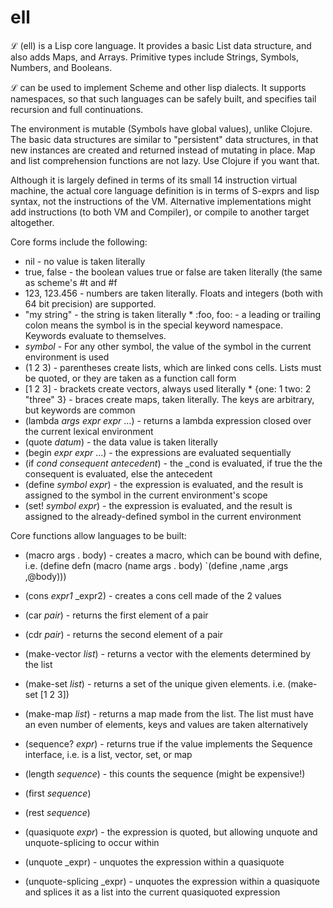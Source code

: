 ell
===

ℒ (ell) is a Lisp core language. It provides a basic List data structure, and also adds
Maps, and Arrays. Primitive types include Strings, Symbols, Numbers, and Booleans.

ℒ can be used to implement Scheme and other lisp dialects. It supports namespaces, so that such
languages can be safely built, and specifies tail recursion and full continuations.

The environment is mutable (Symbols have global values), unlike Clojure. The basic data structures
are similar to "persistent" data structures, in that new instances are created and returned instead
of mutating in place. Map and list comprehension functions are not lazy. Use Clojure if you want that.

Although it is largely defined in terms of its small 14 instruction virtual machine, the actual core
language definition is in terms of S-exprs and lisp syntax, not the instructions of the VM. Alternative
implementations might add instructions (to both VM and Compiler), or compile to another target altogether.

Core forms include the following:

   * nil - no value is taken literally
   * true, false - the boolean values true or false are taken literally (the same as scheme's #t and #f
   * 123, 123.456 - numbers are taken literally. Floats and integers (both with 64 bit precision) are supported.
   * "my string" - the string is taken literally
	* :foo, foo: - a leading or trailing colon means the symbol is in the special keyword namespace. Keywords evaluate to themselves.
   * _symbol_ - For any other symbol, the value of the symbol in the current environment is used
   * (1 2 3) - parentheses create lists, which are linked cons cells. Lists must be quoted, or they are taken as a function call form
   * [1 2 3] - brackets create vectors, always used literally
	* {one: 1 two: 2 "three" 3} - braces create maps, taken literally. The keys are arbitrary, but keywords are common 
   * (lambda _args_ _expr_ _expr_ ...) - returns a lambda expression closed over the current lexical environment
   * (quote _datum_) - the data value is taken literally
   * (begin _expr_ _expr_ ...) - the expressions are evaluated sequentially
   * (if _cond_ _consequent_ _antecedent_) - the _cond is evaluated, if true the the consequent is evaluated, else the antecedent
   * (define _symbol_ _expr_) - the expression is evaluated, and the result is assigned to the symbol in the current environment's scope
   * (set! _symbol_ _expr_) - the expression is evaluated, and the result is assigned to the already-defined symbol in the current environment

Core functions allow languages to be built:

   * (macro args . body) - creates a macro, which can be bound with define, i.e. (define defn (macro (name args . body) `(define ,name ,args ,@body)))
   * (cons _expr1_ _expr2) - creates a cons cell made of the 2 values
   * (car _pair_) - returns the first element of a pair
   * (cdr _pair_) - returns the second element of a pair
   * (make-vector _list_) - returns a vector with the elements determined by the list
   * (make-set _list_) - returns a set of the unique given elements. i.e. (make-set [1 2 3])
   * (make-map _list_) - returns a map made from the list. The list must have an even number of elements, keys and values are taken alternatively
   * (sequence? _expr_) - returns true if the value implements the Sequence interface, i.e. is a list, vector, set, or map
   * (length _sequence_) - this counts the sequence (might be expensive!)
   * (first _sequence_)
   * (rest _sequence_)
	
   * (quasiquote _expr_) - the expression is quoted, but allowing unquote and unquote-splicing to occur within
   * (unquote _expr) - unquotes the expression within a quasiquote
   * (unquote-splicing _expr) - unquotes the expression within a quasiquote and splices it as a list into the current quasiquoted expression

